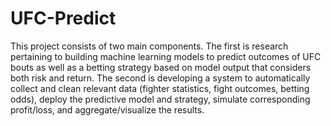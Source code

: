 # UFC-Predict

This project consists of two main components. The first is research pertaining to building machine learning models to predict outcomes of UFC bouts as well as a betting strategy based on model output that considers both risk and return. The second is developing a system to automatically collect and clean relevant data (fighter statistics, fight outcomes, betting odds), deploy the predictive model and strategy, simulate corresponding profit/loss, and aggregate/visualize the results.
